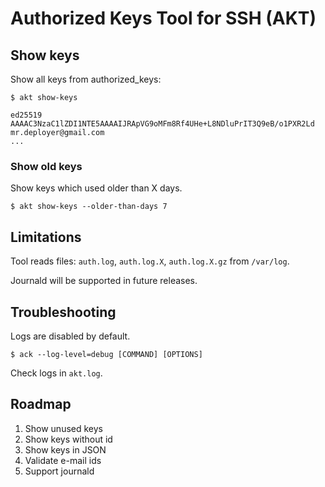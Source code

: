 # Authorized Keys Tool for SSH (AKT)

## Show keys

Show all keys from authorized_keys:

```shell
$ akt show-keys

ed25519 AAAAC3NzaC1lZDI1NTE5AAAAIJRApVG9oMFm8Rf4UHe+L8NDluPrIT3Q9eB/o1PXR2Ld mr.deployer@gmail.com
...
```

### Show old keys

Show keys which used older than X days.

```shell
$ akt show-keys --older-than-days 7
```

## Limitations

Tool reads files: `auth.log`, `auth.log.X`, `auth.log.X.gz` from `/var/log`.

Journald will be supported in future releases.

## Troubleshooting

Logs are disabled by default.

```shell
$ ack --log-level=debug [COMMAND] [OPTIONS]
```

Check logs in `akt.log`.

## Roadmap

1. Show unused keys
2. Show keys without id
3. Show keys in JSON
4. Validate e-mail ids
5. Support journald

